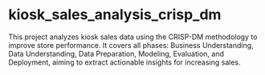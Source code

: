 # kiosk_sales_analysis_crisp_dm
This project analyzes kiosk sales data using the CRISP-DM methodology to improve store performance. It covers all phases: Business Understanding, Data Understanding, Data Preparation, Modeling, Evaluation, and Deployment, aiming to extract actionable insights for increasing sales.
